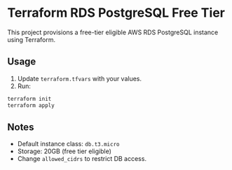 # Terraform RDS PostgreSQL Free Tier

This project provisions a free-tier eligible AWS RDS PostgreSQL instance using Terraform.

## Usage

1. Update `terraform.tfvars` with your values.
2. Run:
```bash
terraform init
terraform apply
```

## Notes
- Default instance class: `db.t3.micro`
- Storage: 20GB (free tier eligible)
- Change `allowed_cidrs` to restrict DB access.
